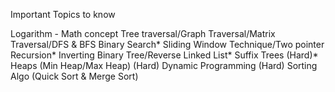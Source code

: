 Important Topics to know
 
 Logarithm - Math concept
 Tree traversal/Graph Traversal/Matrix Traversal/DFS & BFS
 Binary Search*
 Sliding Window Technique/Two pointer
 Recursion*
 Inverting Binary Tree/Reverse Linked List*
 Suffix Trees (Hard)*
 Heaps (Min Heap/Max Heap) (Hard)
 Dynamic Programming (Hard)
 Sorting Algo (Quick Sort & Merge Sort)
 
